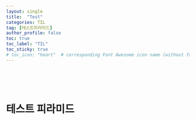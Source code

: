```yaml
---
layout: single
title:  "Test"
categories: TIL
tag: [테스트피라미드]
author_profile: false
toc: true
toc_label: "TIL"
toc_sticky: true
# toc_icon: "heart"  # corresponding Font Awesome icon name (without fa prefix)
---
```

<br><br><br>

# 테스트 피라미드

<br>
<br>
<br>
<br>



<br>
<br>
<br>
<br>

